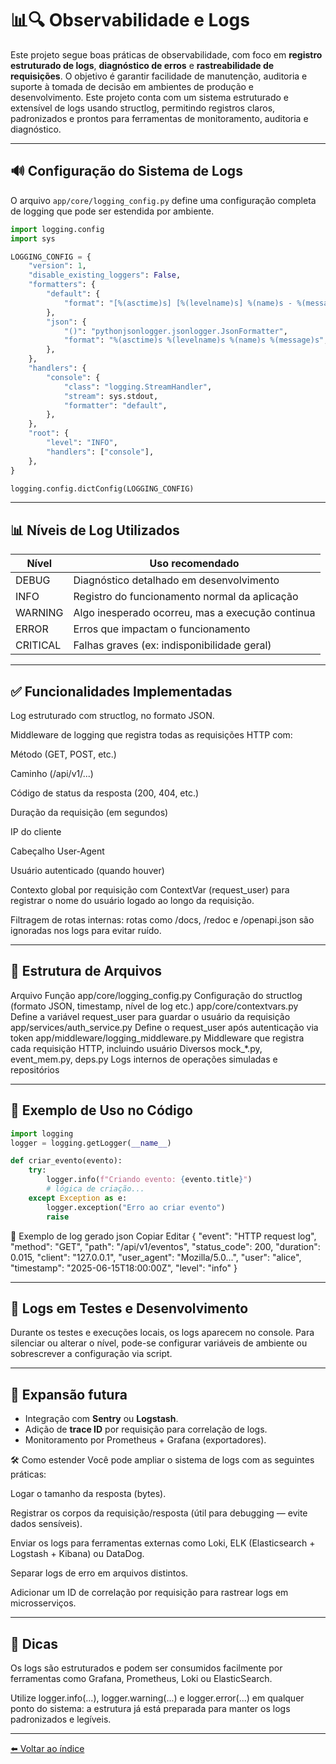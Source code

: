# 📊🔍 Observabilidade e Logs

Este projeto segue boas práticas de observabilidade, com foco em **registro estruturado de logs**, **diagnóstico de erros** e **rastreabilidade de requisições**. O objetivo é garantir facilidade de manutenção, auditoria e suporte à tomada de decisão em ambientes de produção e desenvolvimento.
Este projeto conta com um sistema estruturado e extensível de logs usando structlog, permitindo registros claros, padronizados e prontos para ferramentas de monitoramento, auditoria e diagnóstico.

---

## 🔊 Configuração do Sistema de Logs

O arquivo `app/core/logging_config.py` define uma configuração completa de logging que pode ser estendida por ambiente.

```python
import logging.config
import sys

LOGGING_CONFIG = {
    "version": 1,
    "disable_existing_loggers": False,
    "formatters": {
        "default": {
            "format": "[%(asctime)s] [%(levelname)s] %(name)s - %(message)s",
        },
        "json": {
            "()": "pythonjsonlogger.jsonlogger.JsonFormatter",
            "format": "%(asctime)s %(levelname)s %(name)s %(message)s",
        },
    },
    "handlers": {
        "console": {
            "class": "logging.StreamHandler",
            "stream": sys.stdout,
            "formatter": "default",
        },
    },
    "root": {
        "level": "INFO",
        "handlers": ["console"],
    },
}

logging.config.dictConfig(LOGGING_CONFIG)
```

---

## 📊 Níveis de Log Utilizados

| Nível    | Uso recomendado                                  |
| -------- | ------------------------------------------------ |
| DEBUG    | Diagnóstico detalhado em desenvolvimento         |
| INFO     | Registro do funcionamento normal da aplicação    |
| WARNING  | Algo inesperado ocorreu, mas a execução continua |
| ERROR    | Erros que impactam o funcionamento               |
| CRITICAL | Falhas graves (ex: indisponibilidade geral)      |

---

## ✅ Funcionalidades Implementadas

Log estruturado com structlog, no formato JSON.

Middleware de logging que registra todas as requisições HTTP com:

Método (GET, POST, etc.)

Caminho (/api/v1/...)

Código de status da resposta (200, 404, etc.)

Duração da requisição (em segundos)

IP do cliente

Cabeçalho User-Agent

Usuário autenticado (quando houver)

Contexto global por requisição com ContextVar (request_user) para registrar o nome do usuário logado ao longo da requisição.

Filtragem de rotas internas: rotas como /docs, /redoc e /openapi.json são ignoradas nos logs para evitar ruído.

---

## 🧱 Estrutura de Arquivos

Arquivo	Função
app/core/logging_config.py	Configuração do structlog (formato JSON, timestamp, nível de log etc.)
app/core/contextvars.py	Define a variável request_user para guardar o usuário da requisição
app/services/auth_service.py	Define o request_user após autenticação via token
app/middleware/logging_middleware.py	Middleware que registra cada requisição HTTP, incluindo usuário
Diversos mock_*.py, event_mem.py, deps.py	Logs internos de operações simuladas e repositórios

---

## 📰 Exemplo de Uso no Código

```python
import logging
logger = logging.getLogger(__name__)

def criar_evento(evento):
    try:
        logger.info(f"Criando evento: {evento.title}")
        # lógica de criação...
    except Exception as e:
        logger.exception("Erro ao criar evento")
        raise
```

🧩 Exemplo de log gerado
json
Copiar
Editar
{
  "event": "HTTP request log",
  "method": "GET",
  "path": "/api/v1/eventos",
  "status_code": 200,
  "duration": 0.015,
  "client": "127.0.0.1",
  "user_agent": "Mozilla/5.0...",
  "user": "alice",
  "timestamp": "2025-06-15T18:00:00Z",
  "level": "info"
}

---

## 🤖 Logs em Testes e Desenvolvimento

Durante os testes e execuções locais, os logs aparecem no console. Para silenciar ou alterar o nível, pode-se configurar variáveis de ambiente ou sobrescrever a configuração via script.

---

## 🚀 Expansão futura

* Integração com **Sentry** ou **Logstash**.
* Adição de **trace ID** por requisição para correlação de logs.
* Monitoramento por Prometheus + Grafana (exportadores).

🛠 Como estender
Você pode ampliar o sistema de logs com as seguintes práticas:

Logar o tamanho da resposta (bytes).

Registrar os corpos da requisição/resposta (útil para debugging — evite dados sensíveis).

Enviar os logs para ferramentas externas como Loki, ELK (Elasticsearch + Logstash + Kibana) ou DataDog.

Separar logs de erro em arquivos distintos.

Adicionar um ID de correlação por requisição para rastrear logs em microsserviços.

---

## 📌 Dicas

Os logs são estruturados e podem ser consumidos facilmente por ferramentas como Grafana, Prometheus, Loki ou ElasticSearch.

Utilize logger.info(...), logger.warning(...) e logger.error(...) em qualquer ponto do sistema: a estrutura já está preparada para manter os logs padronizados e legíveis.

---

[⬅️ Voltar ao índice](../README.md)

